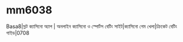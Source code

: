 # mm6038
Basa8|স্লট ক্যাসিনো অ্যাপ | অনলাইন ক্যাসিনো ও স্পোর্টস বেটিং সাইট|ক্যাসিনো গেম খেলা|ক্রিকেট বেটিং গাইড|0708
